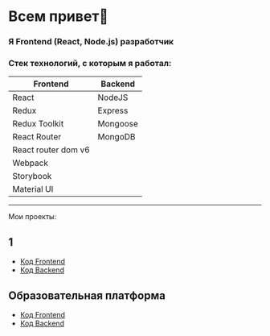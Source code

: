 # Всем привет👋

### Я Frontend (React, Node.js) разработчик

### Стек технологий, с которым я работал:

| Frontend      | Backend  |
| ------------- | -------- |
| React         | NodeJS   |
| Redux         | Express  |
| Redux Toolkit | Mongoose |
| React Router  | MongoDB  |
| React router dom v6
| Webpack
| Storybook
| Material UI


---------------------------------------


 Мои проекты:

## 1
- [Код Frontend](https://github.com/Isa-02/medicPro-frontend)
- [Код Backend](https://github.com/Isa-02/medicPro-backend)

## Образовательная платформа
- [Код Frontend](https://github.com/Isa-02/Ilma-skill-frontend)
- [Код Backend](https://github.com/Isa-02/ilma-skill-backend)

